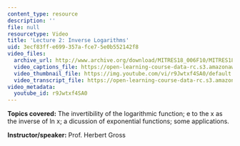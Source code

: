 ```yaml
---
content_type: resource
description: ''
file: null
resourcetype: Video
title: 'Lecture 2: Inverse Logarithms'
uid: 3ecf83ff-e699-357a-fce7-5e0b552142f8
video_files:
  archive_url: http://www.archive.org/download/MITRES18_006F10/MITRES18_006F10_26_0502_300k.mp4
  video_captions_file: https://open-learning-course-data-rc.s3.amazonaws.com/res-18-006-calculus-revisited-single-variable-calculus-fall-2010/e88ee723e55b5bb6b4a450963e8e56e9_r9Jwtxf4SA0.vtt
  video_thumbnail_file: https://img.youtube.com/vi/r9Jwtxf4SA0/default.jpg
  video_transcript_file: https://open-learning-course-data-rc.s3.amazonaws.com/res-18-006-calculus-revisited-single-variable-calculus-fall-2010/363ef164298ef6029b9c586b84f276bc_r9Jwtxf4SA0.pdf
video_metadata:
  youtube_id: r9Jwtxf4SA0
---
```


**Topics covered:** The invertibility of the logarithmic function; e to the x as the inverse of ln x; a dicussion of exponential functions; some applications.

**Instructor/speaker:** Prof. Herbert Gross